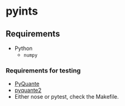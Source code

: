 # pyints

## Requirements

* Python
    * `numpy`

### Requirements for testing

* [PyQuante](https://github.com/berquist/pyquante)
* [pyquante2](https://github.com/rpmuller/pyquante2)
* Either nose or pytest, check the Makefile.
